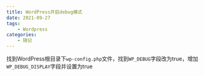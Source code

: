 ```yaml
---
title: WordPress开启debug模式
date: 2021-09-27
tags: 
    - Wordpress
categories: 
    - 随记
---
```

找到WordPress根目录下`wp-config.php`文件，找到`WP_DEBUG`字段改为true，增加`WP_DEBUG_DISPLAY`字段并设置为true